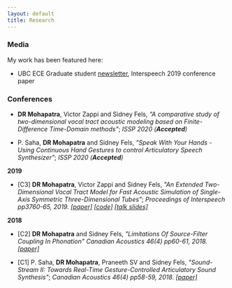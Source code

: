```yaml
---
layout: default
title: Research
---
```

### Media

My work has been featured here:

* UBC ECE Graduate student [newsletter](https://secure.campaigner.com/csb/Public/show/g94h-lkm--3b4g4c-cp6de9), Interspeech 2019 conference paper

### Conferences
* **DR Mohapatra**, Victor Zappi and Sidney Fels, *"A comparative study of two-dimensional vocal tract acoustic modeling based on Finite-Difference Time-Domain methods"*; *ISSP 2020 (**Accepted**)*

* P. Saha, **DR Mohapatra** and Sidney Fels, *"Speak With Your Hands - Using Continuous Hand Gestures to control Articulatory Speech Synthesizer"*; *ISSP 2020 (**Accepted**)*

**2019**
* [C3] **DR Mohapatra**, Victor Zappi and Sidney Fels, *"An Extended Two-Dimensional Vocal Tract Model for Fast Acoustic Simulation of Single-Axis Symmetric Three-Dimensional Tubes"*; *Proceedings of Interspeech pp3760-65, 2019. [[paper]](https://www.isca-speech.org/archive/Interspeech_2019/pdfs/1764.pdf) [[code]](https://github.com/Debasishray19/Talking-Tube/tree/in-progress/version03) [[talk slides]](https://github.com/Debasishray19/debasishray19.github.io/blob/master/assets/conferenceppt/Interspeech%202019%20Presentation.pdf)*

**2018**
* [C2] **DR Mohapatra** and Sidney Fels, *"Limitations Of Source-Filter Coupling In Phonation"* *Canadian Acoustics 46(4) pp60-61, 2018. [[paper]](https://arxiv.org/abs/1811.07435)*

* [C1] P. Saha, **DR Mohapatra**, Praneeth SV and Sidney Fels, *"Sound-Stream II: Towards Real-Time Gesture-Controlled Articulatory Sound Synthesis"*; *Canadian Acoustics 46(4) pp58-59, 2018. [[paper]](https://arxiv.org/abs/1811.08029)*
